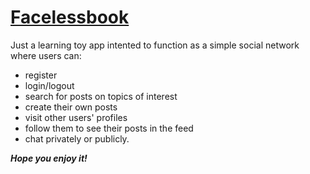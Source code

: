 # [Facelessbook](https://facelessbook.onrender.com/)
 
Just a learning toy app intented to function as a simple social network where users can:
- register
- login/logout
- search for posts on topics of interest
- create their own posts
- visit other users' profiles
- follow them to see their posts in the feed
- chat privately or publicly. 

*__Hope you enjoy it!__*
